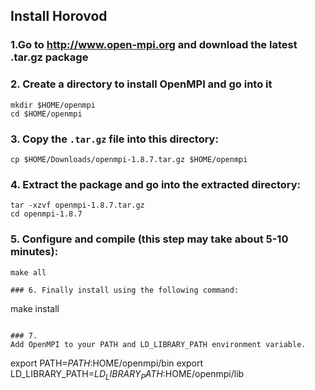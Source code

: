 ## Install Horovod

### 1.Go to http://www.open-mpi.org and download the latest .tar.gz package

### 2. Create a directory to install OpenMPI and go into it
```
mkdir $HOME/openmpi
cd $HOME/openmpi
```

### 3. Copy the `.tar.gz` file into this directory:
```
cp $HOME/Downloads/openmpi-1.8.7.tar.gz $HOME/openmpi
```

### 4. Extract the package and go into the extracted directory:
```
tar -xzvf openmpi-1.8.7.tar.gz
cd openmpi-1.8.7
```

### 5. Configure and compile (this step may take about 5-10 minutes):
```./configure --prefix=$HOME/openmpi
make all

### 6. Finally install using the following command:
```
make install
```

### 7.
Add OpenMPI to your PATH and LD_LIBRARY_PATH environment variable.
```
export PATH=$PATH:$HOME/openmpi/bin
export LD_LIBRARY_PATH=$LD_LIBRARY_PATH:$HOME/openmpi/lib
```
